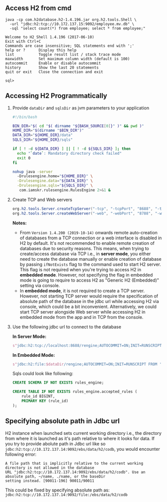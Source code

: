 ## Access H2 from cmd

```
java -cp com.h2database.h2-1.4.196.jar org.h2.tools.Shell \
  -url "jdbc:h2:tcp://10.172.137.15:9092/employee.mv.db" \
  -sql "select count(*) from employee; select * from employee;"

Welcome to H2 Shell 1.4.196 (2017-06-10)
Exit with Ctrl+C
Commands are case insensitive; SQL statements end with ';'
help or ?      Display this help
list           Toggle result list / stack trace mode
maxwidth       Set maximum column width (default is 100)
autocommit     Enable or disable autocommit
history        Show the last 20 statements
quit or exit   Close the connection and exit

sql> 

```

## Accessing H2 Programmatically
1. Provide `dataDir` and `sqlsDir` as jvm parameters to your application
    ```sh
    #!/bin/bash

    BIN_DIR="$( cd "$( dirname "${BASH_SOURCE[0]}" )" && pwd )"
    HOME_DIR="$(dirname "$BIN_DIR")"
    DATA_DIR="${HOME_DIR}/data"
    SQLS_DIR="${HOME_DIR}/sqls"

    if [ ! -d ${DATA_DIR} ] || [ ! -d ${SQLS_DIR} ]; then
      echo "`date`: Mandatory directory check failed"
      exit 0
    fi

    nohup java -server
      -Drulesengine.home="${HOME_DIR}" \
      -Drulesengine.data="${DATA_DIR}" \
      -Drulesengine.sqls="${SQLS_DIR}" \
       com.iamskr.rulesengine.RulesEngine 2>&1 &
    ```

2. Create TCP and Web servers
    ```java
    org.h2.tools.Server.createTcpServer("-tcp", "-tcpPort", "8688", "-tcpAllowOthers", "-ifNotExists", "-baseDir", s"$dataDir").start()
    org.h2.tools.Server.createWebServer("-web", "-webPort", "8788", "-webAllowOthers", "-ifNotExists", "-baseDir", s"$dataDir").start()
    ```
    **Notes:** 
    - From `Version 1.4.200 (2019-10-14)` onwards remote auto-creation of databases from a TCP connection or a web interface is disabled in H2 by default. It's not recommended to enable remote creation of databases due to security reasons. This means, when trying to create/access database via TCP i.e., in **server mode**, you either need to create the database manually or enable creation of database by passing `ifNotExists` flag to the command used to start H2 server. This flag is not required when you're trying to access H2 in **embedded mode**. However, not specifying the flag in embedded mode is going to require to access H2 as "Generic H2 (Embedded)" setting via console.
    - In **embedded mode**, it is not required to create a TCP server. However, not starting TCP server would require the specification of absolute path of the database in the jdbc url while accessing H2 via console, which could be a bit inconvenient. Alternatively, we could start TCP server alongside Web server while accessing H2 in embedded mode from the app and in TCP from the console.

3. Use the following jdbc url to connect to the database

    **In Server Mode:**
    ```scala
    s"jdbc:h2:tcp://localhost:8688/rengine;AUTOCOMMIT=ON;INIT=RUNSCRIPT FROM '$sqlsDir/vertica.sql'"
    ```
    **In Embedded Mode:**
    ```scala
    s"jdbc:h2:file:$dataDir/rengine;AUTOCOMMIT=ON;INIT=RUNSCRIPT FROM '$sqlsDir/vertica.sql'"
    ```

    Sqls could look like following:
    ```sql
    CREATE SCHEMA IF NOT EXISTS rules_engine;

    CREATE TABLE IF NOT EXISTS rules_engine.accepted_rules (
        rule_id BIGINT,
        PRIMARY KEY (rule_id)
    );
    ```
    
## Specifying absolute path in Jdbc url

H2 instance when launched sets current working directory i.e., the directory from where it is launched as it's path relative to where it looks for data. If you try to provide abolute path in Jdbc url like so `jdbc:h2:tcp://10.172.137.14:9092/ebs/data/h2/codb`, you would encounter following error:
```
A file path that is implicitly relative to the current working directory is not allowed in the database 
URL "jdbc:h2:tcp://10.172.137.14:9092/ebs/data/h2/codb". Use an absolute path, ~/name, ./name, or the baseDir 
setting instead. [90011-196] 90011/90011
```

This could be fixed by specifying absolute path as: `jdbc:h2:tcp://10.172.137.14:9092/file:/ebs/data/h2/codb`
